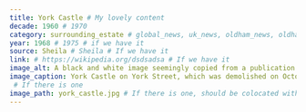 ```yaml
---
title: York Castle # My lovely content
decade: 1960 # 1970
category: surrounding_estate # global_news, uk_news, oldham_news, oldham_history, towers, surrounding_estate # Always exactly one category
year: 1968 # 1975 # if we have it
source: Sheila # Sheila # If we have it
link: # https://wikipedia.org/dsdsadsa # If we have it
image_alt: A black and white image seemingly copied from a publication or newspaper, which features a row of houses with one house featuring a number of chimneys, turrets, and other castle-like features. It sticks out from the row of houses a long way. There is an iron fence and some cars parked in the foreground of the image. At the bottom of the image there is a caption which reads “York Castle on York Street, Bank Top. This house was built by a local steeplejack, Joe Ball and demolished on the 16th October 1968” # If there is one
image_caption: York Castle on York Street, which was demolished on October 16th 1968
 # If there is one
image_path: york_castle.jpg # If there is one, should be colocated with the index.md file in the folder
---
```

